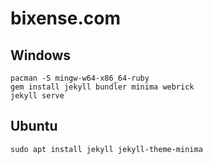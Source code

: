 # bixense.com

## Windows

```
pacman -S mingw-w64-x86_64-ruby
gem install jekyll bundler minima webrick
jekyll serve
```

## Ubuntu

```
sudo apt install jekyll jekyll-theme-minima
